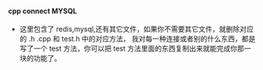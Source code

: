 #### **cpp connect MYSQL**

- 这里包含了 redis,mysql,还有其它文件，如果你不需要其它文件，就删除对应的 .h .cpp 和 test.h 中的对应方法， 我对每一种连接或者别的什么东西，都是写了一个 test 方法，你可以把 test 方法里面的东西复制出来就能完成你那一块的功能了。
